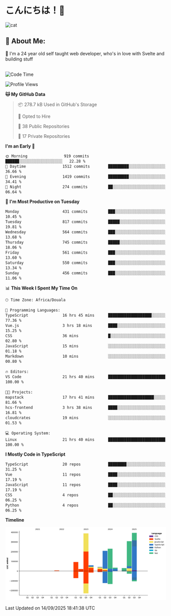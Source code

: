 

# こんにちは！🙂  
![cat](https://github.com/michaelnji/michaelnji/assets/73862378/606e99e9-2c18-4853-8722-991e4af8eae6)

## 💫 About Me:
🙂 I'm a 24 year old self taught web developer, who's in love with Svelte and building stuff <br><br>

<!--START_SECTION:waka-->
![Code Time](http://img.shields.io/badge/Code%20Time-1%2C391%20hrs%2029%20mins-blue)

![Profile Views](http://img.shields.io/badge/Profile%20Views-0-blue)

**🐱 My GitHub Data** 

> 📦 278.7 kB Used in GitHub's Storage 
 > 
> 💼 Opted to Hire
 > 
> 📜 38 Public Repositories 
 > 
> 🔑 17 Private Repositories 
 > 
**I'm an Early 🐤** 

```text
🌞 Morning                919 commits         ██████░░░░░░░░░░░░░░░░░░░   22.28 % 
🌆 Daytime                1512 commits        █████████░░░░░░░░░░░░░░░░   36.66 % 
🌃 Evening                1419 commits        █████████░░░░░░░░░░░░░░░░   34.41 % 
🌙 Night                  274 commits         ██░░░░░░░░░░░░░░░░░░░░░░░   06.64 % 
```
📅 **I'm Most Productive on Tuesday** 

```text
Monday                   431 commits         ███░░░░░░░░░░░░░░░░░░░░░░   10.45 % 
Tuesday                  817 commits         █████░░░░░░░░░░░░░░░░░░░░   19.81 % 
Wednesday                564 commits         ███░░░░░░░░░░░░░░░░░░░░░░   13.68 % 
Thursday                 745 commits         █████░░░░░░░░░░░░░░░░░░░░   18.06 % 
Friday                   561 commits         ███░░░░░░░░░░░░░░░░░░░░░░   13.60 % 
Saturday                 550 commits         ███░░░░░░░░░░░░░░░░░░░░░░   13.34 % 
Sunday                   456 commits         ███░░░░░░░░░░░░░░░░░░░░░░   11.06 % 
```


📊 **This Week I Spent My Time On** 

```text
🕑︎ Time Zone: Africa/Douala

💬 Programming Languages: 
TypeScript               16 hrs 45 mins      ███████████████████░░░░░░   77.36 % 
Vue.js                   3 hrs 18 mins       ████░░░░░░░░░░░░░░░░░░░░░   15.25 % 
CSS                      36 mins             █░░░░░░░░░░░░░░░░░░░░░░░░   02.80 % 
JavaScript               15 mins             ░░░░░░░░░░░░░░░░░░░░░░░░░   01.18 % 
Markdown                 10 mins             ░░░░░░░░░░░░░░░░░░░░░░░░░   00.80 % 

🔥 Editors: 
VS Code                  21 hrs 40 mins      █████████████████████████   100.00 % 

🐱‍💻 Projects: 
mapstack                 17 hrs 41 mins      ████████████████████░░░░░   81.66 % 
hcs-frontend             3 hrs 38 mins       ████░░░░░░░░░░░░░░░░░░░░░   16.81 % 
cloudcrates              19 mins             ░░░░░░░░░░░░░░░░░░░░░░░░░   01.53 % 

💻 Operating System: 
Linux                    21 hrs 40 mins      █████████████████████████   100.00 % 
```

**I Mostly Code in TypeScript** 

```text
TypeScript               20 repos            ████████░░░░░░░░░░░░░░░░░   31.25 % 
Vue                      11 repos            ████░░░░░░░░░░░░░░░░░░░░░   17.19 % 
JavaScript               11 repos            ████░░░░░░░░░░░░░░░░░░░░░   17.19 % 
CSS                      4 repos             ██░░░░░░░░░░░░░░░░░░░░░░░   06.25 % 
Python                   4 repos             ██░░░░░░░░░░░░░░░░░░░░░░░   06.25 % 
```



**Timeline**

![Lines of Code chart](https://raw.githubusercontent.com/michaelnji/michaelnji/main/assets/bar_graph.png)


 Last Updated on 14/09/2025 18:41:38 UTC
<!--END_SECTION:waka-->
